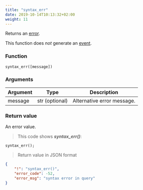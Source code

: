```yaml
---
title: "syntax_err"
date: 2019-10-14T10:13:32+02:00
weight: 11
---
```


Returns an [error](../../data-types/error-type).

This function does *not* generate an [event](../../events).

### Function
`syntax_err([message])`

### Arguments
Argument | Type | Description
-------- | ---- | -----------
message | str (optional) | Alternative error message.

### Return value
An error value.

> This code shows ***syntax_err()***:

```thingsdb,json_response
syntax_err();
```

> Return value in JSON format

```json
{
    "!": "syntax_err()",
    "error_code": -52,
    "error_msg": "syntax error in query"
}
```
